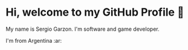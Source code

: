 # Hi, welcome to my GitHub Profile  :wave:

My name is Sergio Garzon. I'm software and game developer.

I'm from Argentina :ar:
